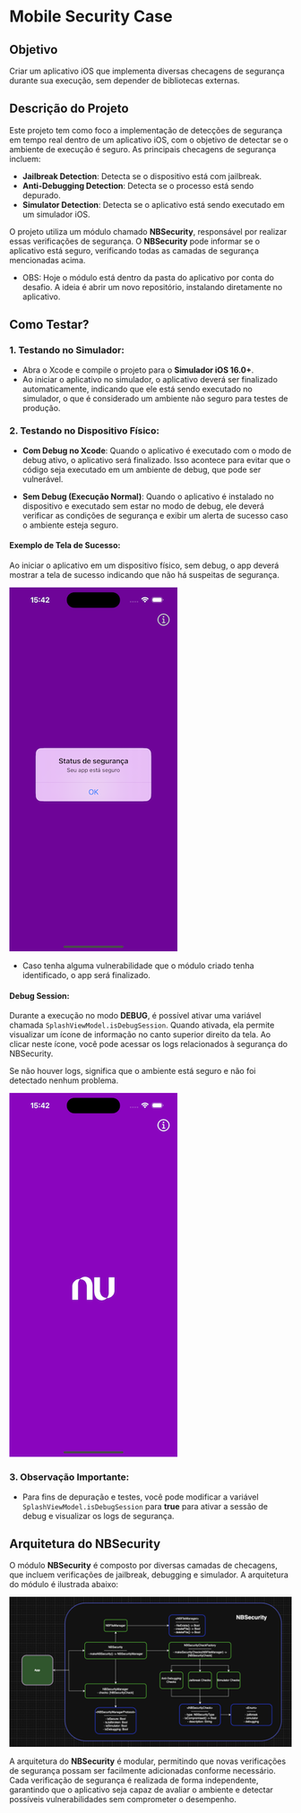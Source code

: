 # Mobile Security Case

## Objetivo

Criar um aplicativo iOS que implementa diversas checagens de segurança durante sua execução, sem depender de bibliotecas externas.

## Descrição do Projeto

Este projeto tem como foco a implementação de detecções de segurança em tempo real dentro de um aplicativo iOS, com o objetivo de detectar se o ambiente de execução é seguro. As principais checagens de segurança incluem:

- **Jailbreak Detection**: Detecta se o dispositivo está com jailbreak.
- **Anti-Debugging Detection**: Detecta se o processo está sendo depurado.
- **Simulator Detection**: Detecta se o aplicativo está sendo executado em um simulador iOS.

O projeto utiliza um módulo chamado **NBSecurity**, responsável por realizar essas verificações de segurança. O **NBSecurity** pode informar se o aplicativo está seguro, verificando todas as camadas de segurança mencionadas acima.

- OBS: Hoje o módulo está dentro da pasta do aplicativo por conta do desafio. A ideia é abrir um novo repositório, instalando diretamente no aplicativo.

## Como Testar?

### 1. Testando no Simulador:

- Abra o Xcode e compile o projeto para o **Simulador iOS 16.0+**.
- Ao iniciar o aplicativo no simulador, o aplicativo deverá ser finalizado automaticamente, indicando que ele está sendo executado no simulador, o que é considerado um ambiente não seguro para testes de produção.

### 2. Testando no Dispositivo Físico:

- **Com Debug no Xcode**: Quando o aplicativo é executado com o modo de debug ativo, o aplicativo será finalizado. Isso acontece para evitar que o código seja executado em um ambiente de debug, que pode ser vulnerável.
  
- **Sem Debug (Execução Normal)**: Quando o aplicativo é instalado no dispositivo e executado sem estar no modo de debug, ele deverá verificar as condições de segurança e exibir um alerta de sucesso caso o ambiente esteja seguro.

#### Exemplo de Tela de Sucesso:
Ao iniciar o aplicativo em um dispositivo físico, sem debug, o app deverá mostrar a tela de sucesso indicando que não há suspeitas de segurança.

![Tela de Sucesso](assets/success.png)

- Caso tenha alguma vulnerabilidade que o módulo criado tenha identificado, o app será finalizado.

#### Debug Session:

Durante a execução no modo **DEBUG**, é possível ativar uma variável chamada `SplashViewModel.isDebugSession`. Quando ativada, ela permite visualizar um ícone de informação no canto superior direito da tela. Ao clicar neste ícone, você pode acessar os logs relacionados à segurança do NBSecurity.

Se não houver logs, significa que o ambiente está seguro e não foi detectado nenhum problema.

![Debug Session](assets/isDebugSession.png)

### 3. Observação Importante:
- Para fins de depuração e testes, você pode modificar a variável `SplashViewModel.isDebugSession` para **true** para ativar a sessão de debug e visualizar os logs de segurança.

## Arquitetura do NBSecurity

O módulo **NBSecurity** é composto por diversas camadas de checagens, que incluem verificações de jailbreak, debugging e simulador. A arquitetura do módulo é ilustrada abaixo:

![Arquitetura NBSecurity](assets/NBSecurityArch.png)

A arquitetura do **NBSecurity** é modular, permitindo que novas verificações de segurança possam ser facilmente adicionadas conforme necessário. Cada verificação de segurança é realizada de forma independente, garantindo que o aplicativo seja capaz de avaliar o ambiente e detectar possíveis vulnerabilidades sem comprometer o desempenho.
